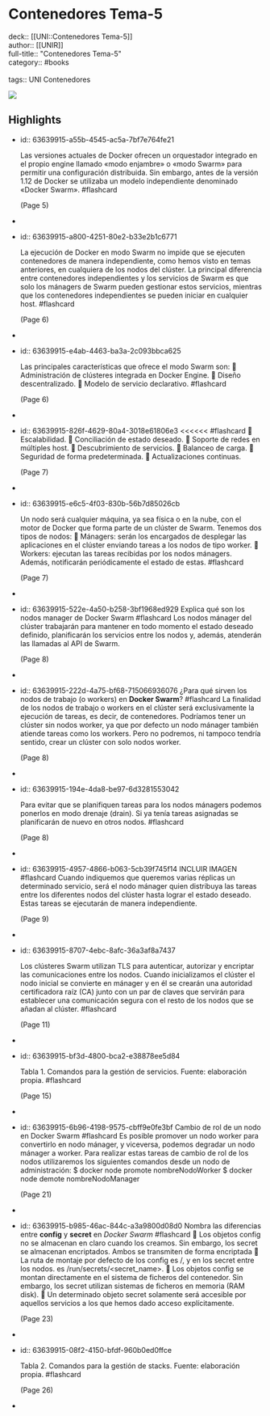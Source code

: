 # Contenedores Tema-5

deck:: [[UNI::Contenedores Tema-5]]\
author:: [[UNIR]]\
full-title:: "Contenedores Tema-5"\
category:: #books\
\
tags:: UNI Contenedores  

![](https://readwise-assets.s3.amazonaws.com/media/uploaded_book_covers/profile_22942/8184ee50-30f0-4aad-9d8a-0a568bff6963.jpg)
## Highlights
- id:: 63639915-a55b-4545-ac5a-7bf7e764fe21
  
  Las versiones actuales de Docker ofrecen un orquestador integrado en el propio engine llamado «modo enjambre» o «modo Swarm» para permitir una configuración distribuida. Sin embargo, antes de la versión 1.12 de Docker se utilizaba un modelo independiente denominado «Docker Swarm». #flashcard 
  
  
     (Page 5)
-
- id:: 63639915-a800-4251-80e2-b33e2b1c6771
  
  La ejecución de Docker en modo Swarm no impide que se ejecuten contenedores de manera independiente, como hemos visto en temas anteriores, en cualquiera de los nodos del clúster. La principal diferencia entre contenedores independientes y los servicios de Swarm es que solo los mánagers de Swarm pueden gestionar estos servicios, mientras que los contenedores independientes se pueden iniciar en cualquier host. #flashcard 
  
  
     (Page 6)
-
- id:: 63639915-e4ab-4463-ba3a-2c093bbca625
  
  Las principales características que ofrece el modo Swarm son:  Administración de clústeres integrada en Docker Engine.  Diseño descentralizado.  Modelo de servicio declarativo. #flashcard 
  
  
     (Page 6)
-
- id:: 63639915-826f-4629-80a4-3018e61806e3
   <<<<<< #flashcard 
     Escalabilidad.  Conciliación de estado deseado.  Soporte de redes en múltiples host.  Descubrimiento de servicios.  Balanceo de carga.  Seguridad de forma predeterminada.  Actualizaciones continuas.
  
     (Page 7)
-
- id:: 63639915-e6c5-4f03-830b-56b7d85026cb
  
  Un nodo será cualquier máquina, ya sea física o en la nube, con el motor de Docker que forma parte de un clúster de Swarm. Tenemos dos tipos de nodos:  Mánagers: serán los encargados de desplegar las aplicaciones en el clúster enviando tareas a los nodos de tipo worker.  Workers: ejecutan las tareas recibidas por los nodos mánagers. Además, notificarán periódicamente el estado de estas. #flashcard 
  
  
     (Page 7)
-
- id:: 63639915-522e-4a50-b258-3bf1968ed929
   Explica qué son los nodos manager de Docker Swarm #flashcard 
    Los nodos mánager del clúster trabajarán para mantener en todo momento el estado deseado definido, planificarán los servicios entre los nodos y, además, atenderán las llamadas al API de Swarm.
  
     (Page 8)
-
- id:: 63639915-222d-4a75-bf68-715066936076
   ¿Para qué sirven los nodos de trabajo (o workers) en **Docker Swarm**? #flashcard 
    La finalidad de los nodos de trabajo o workers en el clúster será exclusivamente la ejecución de tareas, es decir, de contenedores. Podríamos tener un clúster sin nodos worker, ya que por defecto un nodo mánager también atiende tareas como los workers. Pero no podremos, ni tampoco tendría sentido, crear un clúster con solo nodos worker.
  
     (Page 8)
-
- id:: 63639915-194e-4da8-be97-6d3281553042
  
  Para evitar que se planifiquen tareas para los nodos mánagers podemos ponerlos en modo drenaje (drain). Si ya tenía tareas asignadas se planificarán de nuevo en otros nodos. #flashcard 
  
  
     (Page 8)
-
- id:: 63639915-4957-4866-b063-5cb39f745f14
   INCLUIR IMAGEN #flashcard 
    Cuando indiquemos que queremos varias réplicas un determinado servicio, será el nodo mánager quien distribuya las tareas entre los diferentes nodos del clúster hasta lograr el estado deseado. Estas tareas se ejecutarán de manera independiente.
  
     (Page 9)
-
- id:: 63639915-8707-4ebc-8afc-36a3af8a7437
  
  Los clústeres Swarm utilizan TLS para autenticar, autorizar y encriptar las comunicaciones entre los nodos. Cuando inicializamos el clúster el nodo inicial se convierte en mánager y en él se crearán una autoridad certificadora raíz (CA) junto con un par de claves que servirán para establecer una comunicación segura con el resto de los nodos que se añadan al clúster. #flashcard 
  
  
     (Page 11)
-
- id:: 63639915-bf3d-4800-bca2-e38878ee5d84
  
  Tabla 1. Comandos para la gestión de servicios. Fuente: elaboración propia. #flashcard 
  
  
     (Page 15)
-
- id:: 63639915-6b96-4198-9575-cbff9e0fe3bf
   Cambio de rol de un nodo en Docker Swarm #flashcard 
    Es posible promover un nodo worker para convertirlo en nodo mánager, y viceversa, podemos degradar un nodo mánager a worker. Para realizar estas tareas de cambio de rol de los nodos utilizaremos los siguientes comandos desde un nodo de administración: $ docker node promote nombreNodoWorker $ docker node demote nombreNodoManager
  
     (Page 21)
-
- id:: 63639915-b985-46ac-844c-a3a9800d08d0
   Nombra las diferencias entre **config** y **secret** en *Docker Swarm* #flashcard 
     Los objetos config no se almacenan en claro cuando los creamos. Sin embargo, los secret se almacenan encriptados. Ambos se transmiten de forma encriptada  La ruta de montaje por defecto de los config es /<config-name>, y en los secret entre los nodos. es /run/secrets/<secret_name>.  Los objetos config se montan directamente en el sistema de ficheros del contenedor. Sin embargo, los secret utilizan sistemas de ficheros en memoria (RAM disk).  Un determinado objeto secret solamente será accesible por aquellos servicios a los que hemos dado acceso explícitamente.
  
     (Page 23)
-
- id:: 63639915-08f2-4150-bfdf-960b0ed0ffce
  
  Tabla 2. Comandos para la gestión de stacks. Fuente: elaboración propia. #flashcard 
  
  
     (Page 26)
-